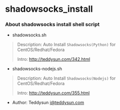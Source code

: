 shadowsocks_install
===================

### About shadowsocks install shell script

* shadowsocks.sh

> Description: Auto Install `Shadowsocks(Python)` for CentOS/Redhat/Fedora
> 
> Intro: http://teddysun.com/342.html

* shadowsocks-nodejs.sh

> Description: Auto Install `Shadowsocks(Nodejs)` for CentOS/Redhat/Fedora
> 
> Intro: http://teddysun.com/355.html

* Author: Teddysun <i@teddysun.com>

